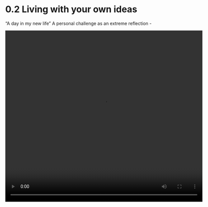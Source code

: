 
# 0.2 Living with your own ideas

“A day in my new life” 
A personal challenge as an extreme reflection -

<video src= "../../images/Don't get lost - Kai Nieves [new].mp4" type="video/mp4" width="620" height="540" controls>

Reflection:
-What did you make? And why did it matter?
I went to the nearest park around my neighborhood without my cellphone, to challenge my self on cultivating my sense of direction. Did a memory map after getting home, about what I remembered of the route. It matter for me, because I was able to separate myself from technology for a while and explore my neighborhood, finding new spaces that I had not seen before. Asides from that, it was interesting to challenge myself to work with my memory, since I am a person who constantly forgets things.

-What happens when you involve yourself? What happens when you use yourself as an instrument?
I was involved in every aspect of the intervention because I worked with my memory exclusively.

-Did anything change about your way of working?
I think that if I keep working memory exercises in different ways, it can help with concentration problems, headaches, etc.

-What does it mean for your future work?
It means that I could feel good about myself. It means that I could resolve my frustrations effectively without allowing it to affect me emotionally and mentally. I think that you cannot separate the personal from the professional, that is who we are and what defines us. And, if before we do not address the problems that haunt us, we will continue dragging them along the way. Also, I think that having done this exercise on something personal can help me to flow with the things that come my way and to feel safe regarding the future projects that I want to create. Also, on the way to the unknown, I entered into a deep reflection of how this work that was directed at my personal things could be transformed. Well, with help, I was able to understand that it can be a way to create urban graden in public spaces, marking on a map the exact places where food for everyone would be planted.

-After seeing the videos of your collective, how does it change your
understanding of it, present new opportunities or inspire new
possibilities for collaboration?
After having seen the videos of my group mates, I don't see that they are related to mine. Well, mine was very personal and theirs was well directed to the things they want to continue working on. Likewise, I see it important that even though they were not the same, to know what page they are on and in what things they could help me or we could collaborate. I can also say that although I want to work with agriculture and although my intervention was not directed towards that, I find that I do not feel identified with some of my group because they are going outside the line of agriculture. Even though their interventions were really good and if I wanted to look for alternatives of how to work agriculture in other aspects, it would be a good exchange of knowledge. And as I said, I think my intervention could transform towards agricultural themes, so in that case it could be related to my collectives interventions too.